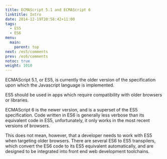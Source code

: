 ```yaml
---
title: ECMAScript 5.1 and ECMAScript 6
linktitle: Intro
date: 2014-12-19T20:58:42+11:00
tags:
  - ES5
  - ES6
menu:
  main:
    parent: top
next: /es5/comments
prev: /es6/comments
notoc: true
weight: 1010
---
```


ECMAScript 5.1, or ES5, is currently the older version of the specification
upon which the Javascript language is implemented.

ES5 should be used in apps which require compatibility with older browsers or libraries.

ECMAScript 6 is the newer version,
and is a superset of the ES5 specification.
Code written in ES6 is generally less verbose than its equivalent code in ES5,
unfortunately, it only works in the most recent versions of browsers.

This does not mean, however, that a developer needs to work with ES5
when targeting older browsers.
There are several ES6 to ES5 transpilers, 
which convert the ES6 code to its ES5 equivalent automatically,
and are designed to be integrated into front end web development toolchains.
